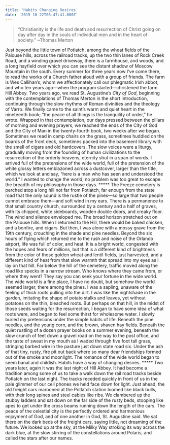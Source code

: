 ```yaml
---
title: 'Habits Changing Desires'
date: '2015-10-22T03:47:41.000Z'
---
```


> “Christianity is the life and death and resurrection of Christ going on day after day in the souls of individual men and in the heart of society.” ~Thomas Merton

Just beyond the little town of Potlatch, among the wheat fields of the Palouse hills, across the railroad tracks, up the two thin lanes of Rock Creek Road, and a winding gravel driveway, there is a farmhouse, and woods, and a long hayfield over which you can see the distant shadow of Moscow Mountain in the south. Every summer for three years now I’ve come there, to read the works of a Church father aloud with a group of friends. The farm is Wes Callihan’s, whom we affectionately call our phlegmatic Irish abbot, and who ten years ago—when the program started—christened the farm Hill Abbey. Two years ago, we read St. Augustine’s _City of God_, beginning with the contemplations of Thomas Merton in the short introduction, continuing through the slow rhythms of Roman divinities and the theology of Varro. We finally came to the saint’s warm and quiet heart in the nineteenth book; “the peace of all things is the tranquility of order,” he wrote. Wrapped in that contemplation, our days pressed between the pillars of morning and evening prayers, we reached the ends of the City of God and the City of Man in the twenty-fourth book, two weeks after we began. Sometimes we read in camp chairs on the grass, sometimes huddled on the boards of the front deck, sometimes packed into the basement library with the smell of cigars and old hardcovers. The slow voices were a liturgy, gradually moving from the founding of human civilizations to the resurrection of the orderly heavens, eternity shut in a span of words. I arrived full of the pretensions of the wide world, full of the pretension of the white glossy letters emblazoned across a dustcover, larger than the title, which we look at and say, “here is a man who has seen and understood the world.” I wanted to change the world; no problem was too great to escape the breadth of my philosophy in those days. \*\*\*\*\* The Freeze cemetery is perched atop a long hill not far from Potlatch, far enough from the state road that the only sound is the rustle of the pines—so large that two people cannot embrace them—and soft wind in my ears. There is a permanence to that small country church, surrounded by a century and a half of graves, with its chipped, white sideboards, wooden double doors, and creaky floor. The wind and silence enveloped me. The broad horizon stretched out on the Palouse hills. When I returned to the Hill, there would be baked chicken, and a bonfire, and cigars. But then, I was alone with a mossy grave from the 19th century, crouching in the shade and pine needles. Beyond the six hours of flying which returned me to the rush and noise of the Orlando airport, life was full of color, and heat. It is a bright world, congested with the hopes and fears of millions, but that is a different kind of brightness from the color of those golden wheat and lentil fields, just harvested, and a different kind of heat from that slow warmth that spread into my eyes as I lay on that hill. Far below the hill of the cemetery, traffic moved along the road like specks in a narrow stream. Who knows where they came from, or where they went? They say you can seek your fortune in the wide world. The wide world is a fine place, I have no doubt, but somehow the world seemed larger, there among the pines. I was a sapling, unaware of the feeling of thick roots pulling into the dirt. I was like the nightshade in the garden, imitating the shape of potato stalks and leaves, yet without potatoes on the thin, bleached roots. But perhaps on that hill, in the midst of those seeds waiting for the resurrection, I began to have some idea of what roots were, and began to feel some thirst for wholesome water. I slowly buried my pretensions under the simple habits of life. Beneath the pine needles, and the young corn, and the brown, shaven hay fields. Beneath the quiet rustling of a dozen prayer books on a summer evening, beneath the slow crunch of feet down a gravel road on the way to the post office, and the taste of sweat in my mouth as I waded through five foot tall grass, stringing barbed wire in the pasture just down state road six. Under the ash of that tiny, rusty, fire pit out back where so many dear friendships formed out of the smoke and moonlight. The romance of the wide world began to seem banal and childish. Habits have a way of changing desires. \*\*\*\*\* Two years later, again it was the last night of Hill Abbey. It had become a tradition among some of us to take a walk down the rail road tracks beside Potlatch on the last night. The tracks receded quickly in front of us in the pale glimmer of our cell phones we held face down for light. Just ahead, the old freight cars marooned at the Potlatch station loomed like black bulls, with their long spines and steel cables like ribs. We clambered up the stubby ladders and sat down on the far side of the rusty beds, stooping like apes to get under the cross beams running down the length of the cars. The peace of the celestial city is the perfectly ordered and harmonious enjoyment of God, and of one another in God, St. Augustine said. We sat there on the dark beds of the freight cars, saying little, not dreaming of the future. We looked up at the sky, at the Milky Way stroking its way across the dark blue, at the slow stirring of the constellations around Polaris, and called the stars after our names.

